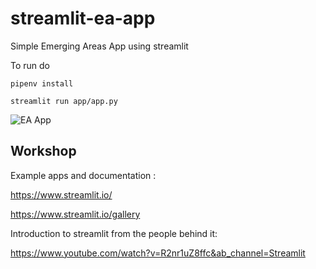 # streamlit-ea-app
Simple Emerging Areas App using streamlit

To run do 

```pipenv install```

```streamlit run app/app.py```

![EA App](https://github.com/mathissen/streamlit-ea-app/blob/master/img/ea_sample.png)

## Workshop

Example apps and documentation :

https://www.streamlit.io/

https://www.streamlit.io/gallery


Introduction to streamlit from the people behind it: 

https://www.youtube.com/watch?v=R2nr1uZ8ffc&ab_channel=Streamlit
